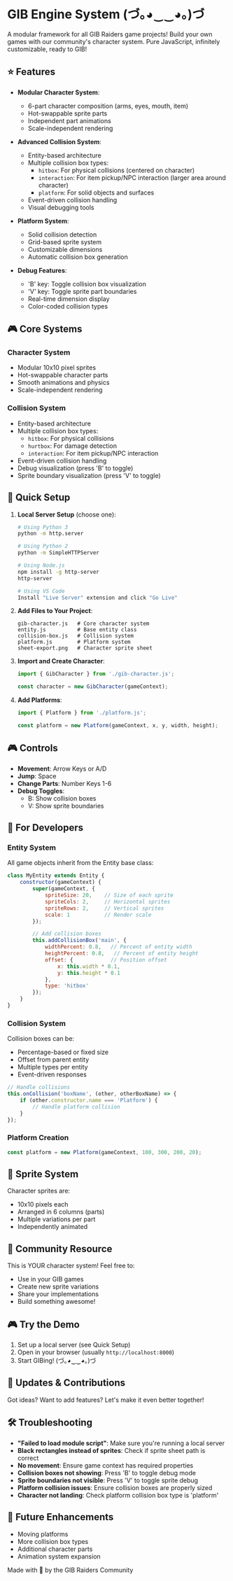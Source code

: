 # GIB Engine System (づ｡◕‿‿◕｡)づ

A modular framework for all GIB Raiders game projects! Build your own games with our community's character system. Pure JavaScript, infinitely customizable, ready to GIB! 

## ⭐ Features

- **Modular Character System**: 
  - 6-part character composition (arms, eyes, mouth, item)
  - Hot-swappable sprite parts
  - Independent part animations
  - Scale-independent rendering

- **Advanced Collision System**:
  - Entity-based architecture
  - Multiple collision box types:
    - `hitbox`: For physical collisions (centered on character)
    - `interaction`: For item pickup/NPC interaction (larger area around character)
    - `platform`: For solid objects and surfaces
  - Event-driven collision handling
  - Visual debugging tools

- **Platform System**:
  - Solid collision detection
  - Grid-based sprite system
  - Customizable dimensions
  - Automatic collision box generation

- **Debug Features**:
  - 'B' key: Toggle collision box visualization
  - 'V' key: Toggle sprite part boundaries
  - Real-time dimension display
  - Color-coded collision types

## 🎮 Core Systems

### Character System
- Modular 10x10 pixel sprites
- Hot-swappable character parts
- Smooth animations and physics
- Scale-independent rendering

### Collision System
- Entity-based architecture
- Multiple collision box types:
  - `hitbox`: For physical collisions
  - `hurtbox`: For damage detection
  - `interaction`: For item pickup/NPC interaction
- Event-driven collision handling
- Debug visualization (press 'B' to toggle)
- Sprite boundary visualization (press 'V' to toggle)

## 🔧 Quick Setup

1. **Local Server Setup** (choose one):
   ```bash
   # Using Python 3
   python -m http.server

   # Using Python 2
   python -m SimpleHTTPServer

   # Using Node.js
   npm install -g http-server
   http-server
   
   # Using VS Code
   Install "Live Server" extension and click "Go Live"
   ```

2. **Add Files to Your Project**:
   ```
   gib-character.js   # Core character system
   entity.js          # Base entity class
   collision-box.js   # Collision system
   platform.js        # Platform system
   sheet-export.png   # Character sprite sheet
   ```

3. **Import and Create Character**:
   ```javascript
   import { GibCharacter } from './gib-character.js';

   const character = new GibCharacter(gameContext);
   ```

4. **Add Platforms**:
   ```javascript
   import { Platform } from './platform.js';

   const platform = new Platform(gameContext, x, y, width, height);
   ```

## 🎮 Controls

- **Movement**: Arrow Keys or A/D
- **Jump**: Space
- **Change Parts**: Number Keys 1-6
- **Debug Toggles**:
  - B: Show collision boxes
  - V: Show sprite boundaries

## 🚀 For Developers

### Entity System
All game objects inherit from the Entity base class:
```javascript
class MyEntity extends Entity {
    constructor(gameContext) {
        super(gameContext, {
            spriteSize: 20,    // Size of each sprite
            spriteCols: 2,     // Horizontal sprites
            spriteRows: 2,     // Vertical sprites
            scale: 1           // Render scale
        });

        // Add collision boxes
        this.addCollisionBox('main', {
            widthPercent: 0.8,   // Percent of entity width
            heightPercent: 0.8,   // Percent of entity height
            offset: {            // Position offset
                x: this.width * 0.1,
                y: this.height * 0.1
            },
            type: 'hitbox'
        });
    }
}
```

### Collision System
Collision boxes can be:
- Percentage-based or fixed size
- Offset from parent entity
- Multiple types per entity
- Event-driven responses

```javascript
// Handle collisions
this.onCollision('boxName', (other, otherBoxName) => {
    if (other.constructor.name === 'Platform') {
        // Handle platform collision
    }
});
```

### Platform Creation
```javascript
const platform = new Platform(gameContext, 100, 300, 200, 20);
```

## 🎨 Sprite System

Character sprites are:
- 10x10 pixels each
- Arranged in 6 columns (parts)
- Multiple variations per part
- Independently animated

## 🌟 Community Resource

This is YOUR character system! Feel free to:
- Use in your GIB games
- Create new sprite variations
- Share your implementations
- Build something awesome!

## 🎮 Try the Demo

1. Set up a local server (see Quick Setup)
2. Open in your browser (usually `http://localhost:8000`)
3. Start GIBing! (づ｡◕‿‿◕｡)づ

## 🔄 Updates & Contributions

Got ideas? Want to add features? Let's make it even better together!

## 🛠️ Troubleshooting

- **"Failed to load module script"**: Make sure you're running a local server
- **Black rectangles instead of sprites**: Check if sprite sheet path is correct
- **No movement**: Ensure game context has required properties
- **Collision boxes not showing**: Press 'B' to toggle debug mode
- **Sprite boundaries not visible**: Press 'V' to toggle sprite debug
- **Platform collision issues**: Ensure collision boxes are properly sized
- **Character not landing**: Check platform collision box type is 'platform'

## 🔄 Future Enhancements

- Moving platforms
- More collision box types
- Additional character parts
- Animation system expansion

Made with 💜 by the GIB Raiders Community 